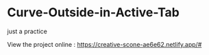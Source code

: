 # Curve-Outside-in-Active-Tab
just a practice

View the project online :
https://creative-scone-ae6e62.netlify.app/#
